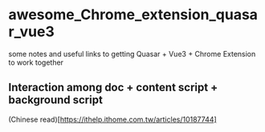 # awesome_Chrome_extension_quasar_vue3
some notes and useful links to getting Quasar + Vue3 + Chrome Extension to work together


## Interaction among doc + content script + background script
(Chinese read)[https://ithelp.ithome.com.tw/articles/10187744]
